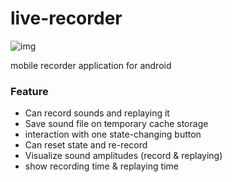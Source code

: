 # live-recorder


![img](https://user-images.githubusercontent.com/46425142/158098147-7bd9a62f-45c8-41a4-83e6-8bf5675940a0.png)

mobile recorder application for android

### Feature
- Can record sounds and replaying it
- Save sound file on temporary cache storage
- interaction with one state-changing button
- Can reset state and re-record
- Visualize sound amplitudes (record & replaying)
- show recording time & replaying time
